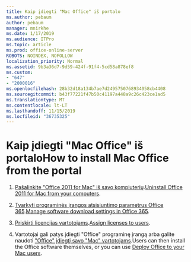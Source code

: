 ```yaml
---
title: Kaip įdiegti "Mac Office" iš portalo
ms.author: pebaum
author: pebaum
manager: mnirkhe
ms.date: 1/17/2019
ms.audience: ITPro
ms.topic: article
ms.prod: office-online-server
ROBOTS: NOINDEX, NOFOLLOW
localization_priority: Normal
ms.assetid: 9b3a36d7-9d59-424f-91f4-5cd58a878ef8
ms.custom:
- "647"
- "2000016"
ms.openlocfilehash: 28b32d18a134b7ae7d2495750768934058cb4408
ms.sourcegitcommit: b43f77221f47b50c41197a448a9c26c423ce1ad5
ms.translationtype: MT
ms.contentlocale: lt-LT
ms.lasthandoff: 11/15/2019
ms.locfileid: "36735325"
---
```

# <a name="how-to-install-mac-office-from-the-portal"></a><span data-ttu-id="7e650-102">Kaip įdiegti "Mac Office" iš portalo</span><span class="sxs-lookup"><span data-stu-id="7e650-102">How to install Mac Office from the portal</span></span>

1. <span data-ttu-id="7e650-103">[Pašalinkite "Office 2011 for Mac" iš savo kompiuterių](https://support.office.com/article/4bfcd230-0ea1-4656-bf30-dbfa44d358fa?wt.mc_id=Alchemy_ClientDIA).</span><span class="sxs-lookup"><span data-stu-id="7e650-103">[Uninstall Office 2011 for Mac from your computers](https://support.office.com/article/4bfcd230-0ea1-4656-bf30-dbfa44d358fa?wt.mc_id=Alchemy_ClientDIA).</span></span>

2. <span data-ttu-id="7e650-104">[Tvarkyti programinės įrangos atsisiuntimo parametrus Office 365](https://docs.microsoft.com/DeployOffice/manage-software-download-settings-office-365).</span><span class="sxs-lookup"><span data-stu-id="7e650-104">[Manage software download settings in Office 365](https://docs.microsoft.com/DeployOffice/manage-software-download-settings-office-365).</span></span>

3. <span data-ttu-id="7e650-105">[Priskirti licencijas vartotojams](https://docs.microsoft.com//office365/admin/subscriptions-and-billing/assign-licenses-to-users).</span><span class="sxs-lookup"><span data-stu-id="7e650-105">[Assign licenses to users](https://docs.microsoft.com//office365/admin/subscriptions-and-billing/assign-licenses-to-users).</span></span>

4. <span data-ttu-id="7e650-106">Vartotojai gali patys įdiegti "Office" programinę įrangą arba galite naudoti ["Office" įdiegtį savo "Mac" vartotojams](https://docs.microsoft.com/DeployOffice/mac/deployment-guide-for-office-for-mac).</span><span class="sxs-lookup"><span data-stu-id="7e650-106">Users can then install the Office software themselves, or you can use [Deploy Office to your Mac users](https://docs.microsoft.com/DeployOffice/mac/deployment-guide-for-office-for-mac).</span></span>